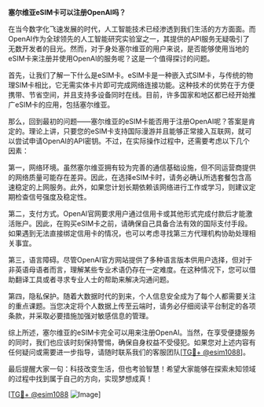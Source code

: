 **塞尔维亚eSIM卡可以注册OpenAI吗？**

在当今数字化飞速发展的时代，人工智能技术已经渗透到我们生活的方方面面。而OpenAI作为全球领先的人工智能研究实验室之一，其提供的API服务无疑吸引了无数开发者的目光。然而，对于身处塞尔维亚的用户来说，是否能够使用当地的eSIM卡来注册并使用OpenAI的服务呢？这是一个值得探讨的问题。

首先，让我们了解一下什么是eSIM卡。eSIM卡是一种嵌入式SIM卡，与传统的物理SIM卡相比，它无需实体卡片即可完成网络连接功能。这种技术的优势在于方便携带、节省空间，并且支持多设备同时在线。目前，许多国家和地区都已经开始推广eSIM卡的应用，包括塞尔维亚。

那么，回到最初的问题——塞尔维亚的eSIM卡能否用于注册OpenAI呢？答案是肯定的。理论上讲，只要您的eSIM卡支持国际漫游并且能够正常接入互联网，就可以尝试申请OpenAI的API密钥。不过，在实际操作过程中，还需要考虑以下几个因素：

第一，网络环境。虽然塞尔维亚拥有较为完善的通信基础设施，但不同运营商提供的网络质量可能存在差异。因此，在选择eSIM卡时，请务必确认所选套餐包含高速稳定的上网服务。此外，如果您计划长期依赖该网络进行工作或学习，则建议定期检查信号强度及稳定性。

第二，支付方式。OpenAI官网要求用户通过信用卡或其他形式完成付款后才能激活账户。因此，在购买eSIM卡之前，请确保自己具备合法有效的国际支付手段。如果遇到无法直接绑定信用卡的情况，也可以考虑寻找第三方代理机构协助处理相关事宜。

第三，语言障碍。尽管OpenAI官方网站提供了多种语言版本供用户选择，但对于非英语母语者而言，理解某些专业术语仍存在一定难度。在这种情况下，您可以借助翻译工具或者寻求专业人士的帮助来解决沟通问题。

第四，隐私保护。随着大数据时代的到来，个人信息安全成为了每个人都需要关注的重点课题。当您决定将个人数据上传至云端时，请务必仔细阅读平台制定的各项条款，并采取必要措施加强对敏感信息的管理。

综上所述，塞尔维亚的eSIM卡完全可以用来注册OpenAI。当然，在享受便捷服务的同时，我们也应该时刻保持警惕，确保自身权益不受侵犯。如果您对上述内容有任何疑问或需要进一步指导，请随时联系我们的客服团队[[TG💪+ @esim1088](https://t.me/s/esim1088)]。

最后提醒大家一句：科技改变生活，但也考验智慧！希望大家能够在探索未知领域的过程中找到属于自己的方向，实现梦想成真！

[[TG💪+ @esim1088](https://t.me/s/esim1088) ![Image](https://i.postimg.cc/4NQfJmqS/Snipaste-2025-05-13-00-14-12.png)]